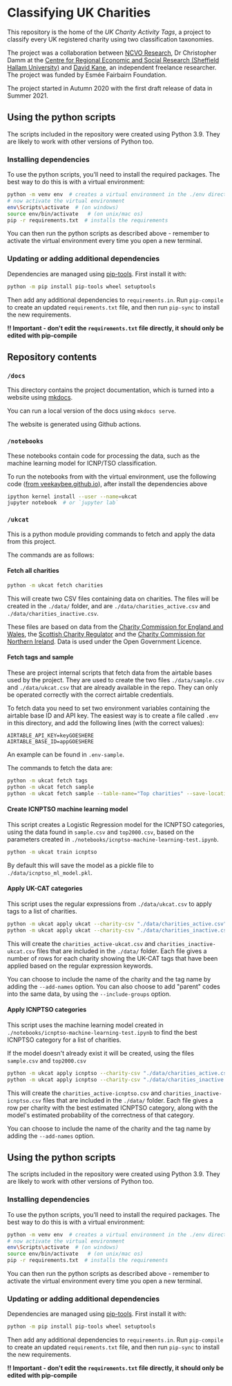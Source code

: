 # Classifying UK Charities

This repository is the home of the *UK Charity Activity Tags*, a project to classify
every UK registered charity using two classification taxonomies.

The project was a collaboration between [NCVO Research](https://www.ncvo.org.uk/policy-and-research), Dr Christopher Damm at the [Centre for Regional Economic and Social Research (Sheffield Hallam University)](https://www4.shu.ac.uk/research/cresr/staff/christopher-damm) and [David Kane](https://dkane.net/), an independent freelance researcher. The project was funded by Esmée Fairbairn Foundation.

The project started in Autumn 2020 with the first draft release of data in Summer 2021.

## Using the python scripts

The scripts included in the repository were created using Python 3.9. They are likely to work with other versions of Python too.

### Installing dependencies

To use the python scripts, you'll need to install the required packages. The best way to do this is with a virtual environment:

```sh
python -m venv env  # creates a virtual environment in the ./env directory
# now activate the virtual environment
env\Scripts\activate  # (on windows)
source env/bin/activate   # (on unix/mac os)
pip -r requirements.txt  # installs the requirements 
```

You can then run the python scripts as described above - remember to activate the virtual environment every time you open a new terminal.

### Updating or adding additional dependencies

Dependencies are managed using [pip-tools](https://github.com/jazzband/pip-tools). First install it with:

```sh
python -m pip install pip-tools wheel setuptools
```

Then add any additional dependencies to `requirements.in`. Run `pip-compile` to create an updated `requirements.txt` file, and then run `pip-sync` to install the new requirements.

**!! Important - don't edit the `requirements.txt` file directly, it should only be edited with pip-compile**

## Repository contents

### `/docs`

This directory contains the project documentation, which is turned into a website using [mkdocs](https://www.mkdocs.org/).

You can run a local version of the docs using `mkdocs serve`.

The website is generated using Github actions.

### `/notebooks`

These notebooks contain code for processing the data, such as the machine learning model for ICNP/TSO classification.

To run the notebooks from with the virtual environment, use the following code ([from veekaybee.github.io](https://veekaybee.github.io/2020/02/18/running-jupyter-in-venv/)), after install the dependencies above

```sh
ipython kernel install --user --name=ukcat
jupyter notebook  # or `jupyter lab`
```

### `/ukcat`

This is a python module providing commands to fetch and apply the data from this project. 

The commands are as follows:

#### Fetch all charities

```sh
python -m ukcat fetch charities
```

This will create two CSV files containing data on charities. The files will be created in the `./data/` folder, and are `./data/charities_active.csv` and `./data/charities_inactive.csv`. 

These files are based on data from the [Charity Commission for England and Wales](https://register-of-charities.charitycommission.gov.uk/register/full-register-download), the [Scottish Charity Regulator](https://www.oscr.org.uk/about-charities/search-the-register/charity-register-download/) and the [Charity Commission for Northern Ireland](https://www.charitycommissionni.org.uk/charity-search/?pageNumber=1). Data is used under the Open Government Licence.

#### Fetch tags and sample

These are project internal scripts that fetch data from the airtable bases used by the project. They are used to create the two files `./data/sample.csv` and `./data/ukcat.csv` that are already available in the repo. They can only be operated correctly with the correct airtable credentials.

To fetch data you need to set two environment variables containing the airtable base ID and API key. The easiest way is to create a file called `.env` in this directory, and add the following lines (with the correct values):

```
AIRTABLE_API_KEY=keyGOESHERE
AIRTABLE_BASE_ID=appGOESHERE
```

An example can be found in `.env-sample`.

The commands to fetch the data are:

```sh
python -m ukcat fetch tags
python -m ukcat fetch sample
python -m ukcat fetch sample --table-name="Top charities" --save-location="./data/top2000.csv"
```

#### Create ICNPTSO machine learning model

This script creates a Logistic Regression model for the ICNPTSO categories, using the data found in
`sample.csv` and `top2000.csv`, based on the parameters created in `./notebooks/icnptso-machine-learning-test.ipynb`.

```sh
python -m ukcat train icnptso
```

By default this will save the model as a pickle file to `./data/icnptso_ml_model.pkl`.

#### Apply UK-CAT categories

This script uses the regular expressions from `./data/ukcat.csv` to apply tags to a list of charities.

```sh
python -m ukcat apply ukcat --charity-csv "./data/charities_active.csv" -f "name" -f "activities"
python -m ukcat apply ukcat --charity-csv "./data/charities_inactive.csv" -f "name" -f "objects"
```

This will create the `charities_active-ukcat.csv` and `charities_inactive-ukcat.csv` files that are included in the `./data/` folder. Each file gives a number of rows for each charity showing the UK-CAT tags that have been applied based on the regular expression keywords.

You can choose to include the name of the charity and the tag name by adding the `--add-names` option. You can also choose to add "parent" codes into the same data, by using the `--include-groups` option.

#### Apply ICNPTSO categories

This script uses the machine learning model created in `./notebooks/icnptso-machine-learning-test.ipynb` to find the best ICNPTSO category for a list of charities.

If the model doesn't already exist it will be created, using the files `sample.csv` and `top2000.csv`

```sh
python -m ukcat apply icnptso --charity-csv "./data/charities_active.csv" -f "name" -f "activities"
python -m ukcat apply icnptso --charity-csv "./data/charities_inactive.csv" -f "name" -f "objects"
```

This will create the `charities_active-icnptso.csv` and `charities_inactive-icnptso.csv` files that are included in the `./data/` folder. Each file gives a row per charity with the best estimated ICNPTSO category, along with the model's estimated probability of the correctness of that category.

You can choose to include the name of the charity and the tag name by adding the `--add-names` option.

## Using the python scripts

The scripts included in the repository were created using Python 3.9. They are likely to work with other versions of Python too.

### Installing dependencies

To use the python scripts, you'll need to install the required packages. The best way to do this is with a virtual environment:

```sh
python -m venv env  # creates a virtual environment in the ./env directory
# now activate the virtual environment
env\Scripts\activate  # (on windows)
source env/bin/activate   # (on unix/mac os)
pip -r requirements.txt  # installs the requirements 
```

You can then run the python scripts as described above - remember to activate the virtual environment every time you open a new terminal.

### Updating or adding additional dependencies

Dependencies are managed using [pip-tools](https://github.com/jazzband/pip-tools). First install it with:

```sh
python -m pip install pip-tools wheel setuptools
```

Then add any additional dependencies to `requirements.in`. Run `pip-compile` to create an updated `requirements.txt` file, and then run `pip-sync` to install the new requirements.

**!! Important - don't edit the `requirements.txt` file directly, it should only be edited with pip-compile**
